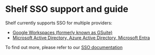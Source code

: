 # Shelf SSO support and guide

Shelf currently supports SSO for multiple providers:

- [Google Workspaces (formerly known as GSuite)](../docs/sso/providers/google-workspace.md)
- [Microsoft Active Directory, Azure Active Directory, Microsoft Entra](../docs/sso/providers/microsoft-entra.md)

To find out more, please refer to our [SSO documentation](../docs/sso/README.md)
